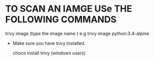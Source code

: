 # TO SCAN AN IAMGE USe THE FOLLOWING COMMANDS
trivy image (type the image name )   e.g trivy image python:3.4-alpine

- Make sure you have trivy installed.

  choco install trivy (windows users)
